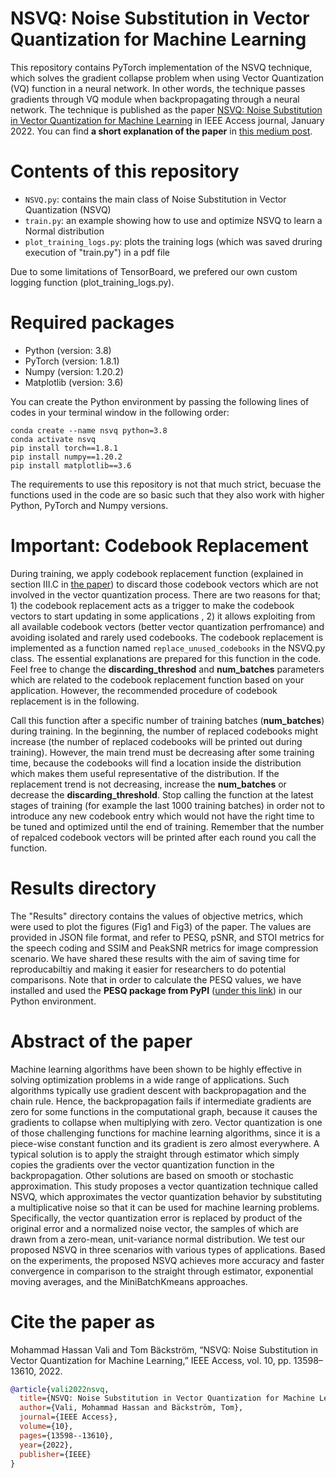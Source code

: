 # **NSVQ: Noise Substitution in Vector Quantization for Machine Learning**

This repository contains PyTorch implementation of the NSVQ technique, which solves the gradient collapse problem when using Vector Quantization (VQ) function in a neural network. In other words, the technique passes gradients through VQ module when backpropagating through a neural network. The technique is published as the paper [NSVQ: Noise Substitution in Vector Quantization for Machine Learning](https://ieeexplore.ieee.org/abstract/document/9696322) in IEEE Access journal, January 2022. You can find **a short explanation of the paper** in [this medium post](https://medium.com/p/915f5814b5ce).

# **Contents of this repository**

- `NSVQ.py`: contains the main class of Noise Substitution in Vector Quantization (NSVQ)
- `train.py`: an example showing how to use and optimize NSVQ to learn a Normal distribution
- `plot_training_logs.py`: plots the training logs (which was saved druring execution of "train.py") in a pdf file

Due to some limitations of TensorBoard, we prefered our own custom logging function (plot_training_logs.py).

# **Required packages**
- Python (version: 3.8)
- PyTorch (version: 1.8.1)
- Numpy (version: 1.20.2)  
- Matplotlib (version: 3.6)

You can create the Python environment by passing the following lines of codes in your terminal window in the following order:

`conda create --name nsvq python=3.8`  
`conda activate nsvq`  
`pip install torch==1.8.1`  
`pip install numpy==1.20.2`  
`pip install matplotlib==3.6`

The requirements to use this repository is not that much strict, becuase the functions used in the code are so basic such that they also work with higher Python, PyTorch and Numpy versions.

# **Important: Codebook Replacement**

During training, we apply codebook replacement function (explained in section III.C in [the paper](https://ieeexplore.ieee.org/abstract/document/9696322)) to discard those codebook vectors which are not involved in the vector quantization process. There are two reasons for that; 1) the codebook replacement acts as a trigger to make the codebook vectors to start updating in some applications , 2) it allows exploiting from all available codebook vectors (better vector quantization perfromance) and avoiding isolated and rarely used codebooks. The codebook replacement is implemented as a function named `replace_unused_codebooks` in the NSVQ.py class. The essential explanations are prepared for this function in the code. Feel free to change the **discarding_threshod** and **num_batches** parameters which are related to the codebook replacement function based on your application. However, the recommended procedure of codebook replacement is in the following.

Call this function after a specific number of training batches (**num_batches**) during training. In the beginning, the number of replaced codebooks might increase (the number of replaced codebooks will be printed out during training). However, the main trend must be decreasing after some training time, because the codebooks will find a location inside the distribution which makes them useful representative of the distribution. If the replacement trend is not decreasing, increase the **num_batches** or decrease the **discarding_threshold**. Stop calling the function at the latest stages of training (for example the last 1000 training batches) in order not to introduce any new codebook entry which would not have the right time to be tuned and optimized until the end of training. Remember that the number of repalced codebook vectors will be printed after each round you call the function.

# **Results directory**

The "Results" directory contains the values of objective metrics, which were used to plot the figures (Fig1 and Fig3) of the paper. The values are provided in JSON file format, and refer to PESQ, pSNR, and STOI metrics for the speech coding and SSIM and PeakSNR metrics for image compression scenario. We have shared these results with the aim of saving time for reproducabiltiy and making it easier for researchers to do potential comparisons. Note that in order to calculate the PESQ values, we have installed and used the **PESQ package from PyPI** ([under this link](https://pypi.org/project/pesq/)) in our Python environment.

# **Abstract of the paper**

Machine learning algorithms have been shown to be highly effective in solving optimization problems in a wide range of applications. Such algorithms typically use gradient descent with backpropagation and the chain rule. Hence, the backpropagation fails if intermediate gradients are zero for some functions in the computational graph, because it causes the gradients to collapse when multiplying with zero. Vector quantization is one of those challenging functions for machine learning algorithms, since it is a piece-wise constant function and its gradient is zero almost everywhere. A typical solution is to apply the straight through estimator which simply copies the gradients over the vector quantization function in the backpropagation. Other solutions are based on smooth or stochastic approximation. This study proposes a vector quantization technique called NSVQ, which approximates the vector quantization behavior by substituting a multiplicative noise so that it can be used for machine learning problems. Specifically, the vector quantization error is replaced by product of the original error and a normalized noise vector, the samples of which are drawn from a zero-mean, unit-variance normal distribution. We test our proposed NSVQ in three scenarios with various types of applications. Based on the experiments, the proposed NSVQ achieves more accuracy and faster convergence in comparison to the straight through estimator, exponential moving averages, and the MiniBatchKmeans approaches.

# **Cite the paper as**

Mohammad Hassan Vali and Tom Bäckström, “NSVQ: Noise Substitution in Vector Quantization for Machine Learning,” IEEE Access, vol. 10, pp. 13598–13610, 2022.

```bibtex
@article{vali2022nsvq,
  title={NSVQ: Noise Substitution in Vector Quantization for Machine Learning},
  author={Vali, Mohammad Hassan and Bäckström, Tom},
  journal={IEEE Access},
  volume={10},
  pages={13598--13610},
  year={2022},
  publisher={IEEE}
}
```
